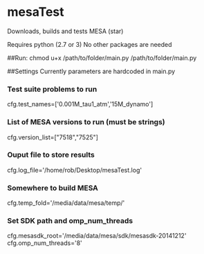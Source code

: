 # mesaTest
Downloads, builds and tests MESA (star)

Requires python (2.7 or 3)
No other packages are needed

##Run:
chmod u+x /path/to/folder/main.py
/path/to/folder/main.py

##Settings
Currently parameters are hardcoded in main.py

### Test suite problems to run
cfg.test_names=['0.001M_tau1_atm','15M_dynamo']
### List of MESA versions to run (must be strings)
cfg.version_list=["7518","7525"]
### Ouput file to store results
cfg.log_file='/home/rob/Desktop/mesaTest.log'
### Somewhere to build MESA
cfg.temp_fold='/media/data/mesa/temp/'

### Set SDK path and omp_num_threads
cfg.mesasdk_root='/media/data/mesa/sdk/mesasdk-20141212'
cfg.omp_num_threads='8'
